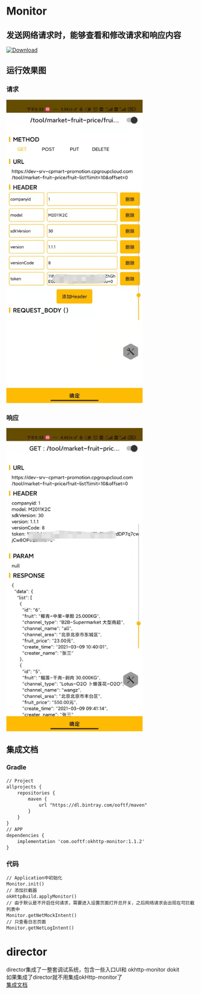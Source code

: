 # Monitor
发送网络请求时，能够查看和修改请求和响应内容
----------------------
[ ![Download](https://api.bintray.com/packages/ooftf/maven/okhttp-monitor/images/download.svg) ](https://bintray.com/ooftf/maven/okhttp-monitor/_latestVersion)
## 运行效果图
### 请求
<img src="/art/request.png" alt="图片替换文本" width="360" height="800" align="bottom" />

### 响应
<img src="/art/response.png" alt="图片替换文本" width="360" height="800" align="bottom" />

## 集成文档

### Gradle
```
// Project
allprojects {
    repositories {
        maven {
            url "https://dl.bintray.com/ooftf/maven"
        }
    }
}
// APP
dependencies {
    implementation 'com.ooftf:okhttp-monitor:1.1.2'
}

```
### 代码
```
// Application中初始化
Monitor.init()
// 添加拦截器
okHttpBuild.applyMonitor()
// 由于默认是不开启任何请求，需要进入设置页面打开总开关，之后网络请求会出现在可拦截列表中
Monitor.getNetMockIntent()
// 只查看日志页面
Monitor.getNetLogIntent()
```
# director
director集成了一整套调试系统，包含一些入口UI和 okhttp-monitor  dokit  
如果集成了director就不用集成okHttp-monitor了  
[集成文档](/director/README.md)